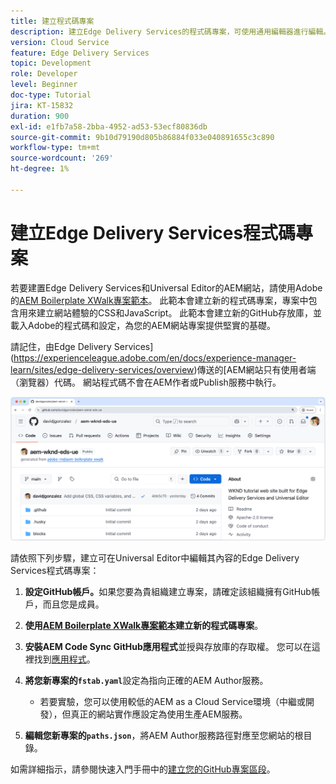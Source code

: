 ```yaml
---
title: 建立程式碼專案
description: 建立Edge Delivery Services的程式碼專案，可使用通用編輯器進行編輯。
version: Cloud Service
feature: Edge Delivery Services
topic: Development
role: Developer
level: Beginner
doc-type: Tutorial
jira: KT-15832
duration: 900
exl-id: e1fb7a58-2bba-4952-ad53-53ecf80836db
source-git-commit: 9b10d79190d805b86884f033e040891655c3c890
workflow-type: tm+mt
source-wordcount: '269'
ht-degree: 1%

---
```


# 建立Edge Delivery Services程式碼專案

若要建置Edge Delivery Services和Universal Editor的AEM網站，請使用Adobe的[AEM Boilerplate XWalk專案範本](https://github.com/adobe-rnd/aem-boilerplate-xwalk)。 此範本會建立新的程式碼專案，專案中包含用來建立網站體驗的CSS和JavaScript。 此範本會建立新的GitHub存放庫，並載入Adobe的程式碼和設定，為您的AEM網站專案提供堅實的基礎。

請記住，由Edge Delivery Services](https://experienceleague.adobe.com/en/docs/experience-manager-learn/sites/edge-delivery-services/overview)傳送的[AEM網站只有使用者端（瀏覽器）代碼。 網站程式碼不會在AEM作者或Publish服務中執行。

![新Edge Delivery Services專案](./assets/1-new-project/new-project.png)

請依照下列步驟，建立可在Universal Editor中編輯其內容的Edge Delivery Services程式碼專案：

1. **設定GitHub帳戶。**&#x200B;如果您要為貴組織建立專案，請確定該組織擁有GitHub帳戶，而且您是成員。
2. **使用[AEM Boilerplate XWalk專案範本](https://github.com/adobe-rnd/aem-boilerplate-xwalk)建立新的程式碼專案**。
3. **安裝AEM Code Sync GitHub應用程式**&#x200B;並授與存放庫的存取權。 您可以在這裡找到[應用程式](https://github.com/apps/aem-code-sync)。
4. **將您新專案的`fstab.yaml`**&#x200B;設定為指向正確的AEM Author服務。

   * 若要實驗，您可以使用較低的AEM as a Cloud Service環境（中繼或開發），但真正的網站實作應設定為使用生產AEM服務。

5. **編輯您新專案的`paths.json`**，將AEM Author服務路徑對應至您網站的根目錄。

如需詳細指示，請參閱快速入門手冊中的[建立您的GitHub專案區段](https://experienceleague.adobe.com/en/docs/experience-manager-cloud-service/content/edge-delivery/wysiwyg-authoring/edge-dev-getting-started#create-github-project)。
